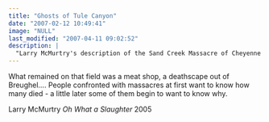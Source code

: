 ```yaml
---
title: "Ghosts of Tule Canyon"
date: "2007-02-12 10:49:41"
image: "NULL"
last_modified: "2007-04-11 09:02:52"
description: |
  "Larry McMurtry's description of the Sand Creek Massacre of Cheyenne in 1864 seems just as true of Mackenzie's record destruction of at least 1,500 Commanche-Kiowa horses in Tule Canyon, only ten years later (September 1874)."
---
```


What remained on that field was a meat shop, a deathscape out of Breughel.... People confronted with massacres at first want to know how many died - a little later some of them begin to want to know why. 

Larry McMurtry
<i>Oh What a Slaughter</i>
2005
